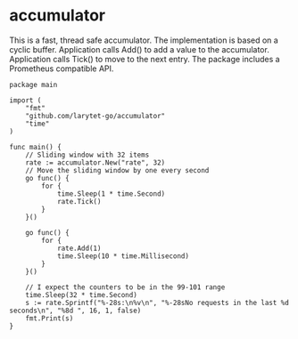 # accumulator

This is a fast, thread safe accumulator. The implementation is based on a cyclic buffer. 
Application calls Add() to add a value to the accumulator. Application calls Tick() to move to the next entry. The package includes a Prometheus compatible API.

    package main

    import (
        "fmt"
        "github.com/larytet-go/accumulator"
        "time"
    )

    func main() {
        // Sliding window with 32 items
        rate := accumulator.New("rate", 32)
        // Move the sliding window by one every second
        go func() {
            for {
                time.Sleep(1 * time.Second)
                rate.Tick()
            }
        }()

        go func() {
            for {
                rate.Add(1)
                time.Sleep(10 * time.Millisecond)
            }
        }()

        // I expect the counters to be in the 99-101 range
        time.Sleep(32 * time.Second)
        s := rate.Sprintf("%-28s:\n%v\n", "%-28sNo requests in the last %d seconds\n", "%8d ", 16, 1, false)
        fmt.Print(s)
    }
